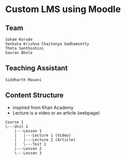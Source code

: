 # Custom LMS using Moodle

## Team
	Soham Korade
	Venkata Krishna Chaitanya Gadhamsetty
	Thota Santhoshini
	Gaurav Bhole

## Teaching Assistant
	Siddharth Mavani

## Content Structure
- inspired from Khan Academy
- Lecture is a video or an article (webpage)
```
Course 1
\---Unit 1
 	|---Lesson 1
 	|	|---Lecture 1 (Video)
 	|	|---Lecture 2 (Article)
 	|	\---Test 1
 	|---Lesson 2
 	\---Lesson 3
```